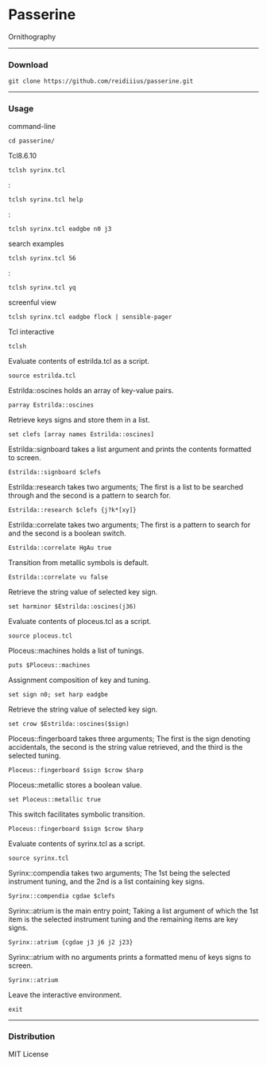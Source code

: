 # Passerine
Ornithography

---

### Download

    git clone https://github.com/reidiiius/passerine.git

---

### Usage
command-line

    cd passerine/

Tcl8.6.10

    tclsh syrinx.tcl

:

    tclsh syrinx.tcl help

:

    tclsh syrinx.tcl eadgbe n0 j3

search examples

    tclsh syrinx.tcl 56

:

    tclsh syrinx.tcl yq

screenful view

    tclsh syrinx.tcl eadgbe flock | sensible-pager

Tcl interactive

    tclsh

Evaluate contents of estrilda.tcl as a script.

    source estrilda.tcl

Estrilda::oscines holds an array of key-value pairs.

    parray Estrilda::oscines

Retrieve keys signs and store them in a list.

    set clefs [array names Estrilda::oscines]

Estrilda::signboard takes a list argument
and prints the contents formatted to screen.

    Estrilda::signboard $clefs

Estrilda::research takes two arguments;
The first is a list to be searched through
and the second is a pattern to search for.

    Estrilda::research $clefs {j?k*[xy]}

Estrilda::correlate takes two arguments;
The first is a pattern to search for
and the second is a boolean switch.

    Estrilda::correlate HgAu true

Transition from metallic symbols is default.

    Estrilda::correlate vu false

Retrieve the string value of selected key sign.

    set harminor $Estrilda::oscines(j36)

Evaluate contents of ploceus.tcl as a script.

    source ploceus.tcl

Ploceus::machines holds a list of tunings.

    puts $Ploceus::machines

Assignment composition of key and tuning.

    set sign n0; set harp eadgbe

Retrieve the string value of selected key sign.

    set crow $Estrilda::oscines($sign)

Ploceus::fingerboard takes three arguments;
The first is the sign denoting accidentals,
the second is the string value retrieved,
and the third is the selected tuning.

    Ploceus::fingerboard $sign $crow $harp

Ploceus::metallic stores a boolean value.

    set Ploceus::metallic true

This switch facilitates symbolic transition.

    Ploceus::fingerboard $sign $crow $harp

Evaluate contents of syrinx.tcl as a script.

    source syrinx.tcl

Syrinx::compendia takes two arguments;
The 1st being the selected instrument tuning,
and the 2nd is a list containing key signs.

    Syrinx::compendia cgdae $clefs

Syrinx::atrium is the main entry point;
Taking a list argument of which the 1st
item is the selected instrument tuning
and the remaining items are key signs.

    Syrinx::atrium {cgdae j3 j6 j2 j23}

Syrinx::atrium with no arguments prints
a formatted menu of keys signs to screen.

    Syrinx::atrium

Leave the interactive environment.

    exit

---

### Distribution
MIT License

